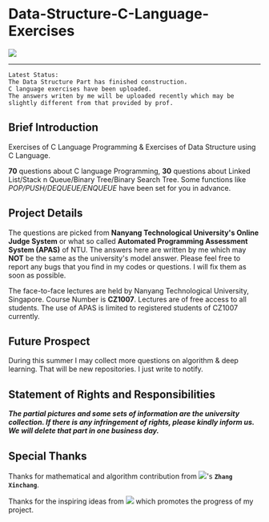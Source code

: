 # Data-Structure-C-Language-Exercises
![](https://upload.wikimedia.org/wikipedia/en/thumb/c/c6/Nanyang_Technological_University.svg/320px-Nanyang_Technological_University.svg.png)
***
    Latest Status: 
    The Data Structure Part has finished construction. 
    C language exercises have been uploaded. 
    The answers writen by me will be uploaded recently which may be slightly different from that provided by prof. 

Brief Introduction
----------
Exercises of C Language Programming & Exercises of Data Structure using C Language. 

**70** questions about C language Programming, **30** questions about Linked List/Stack n Queue/Binary Tree/Binary Search Tree. Some functions like *POP/PUSH/DEQUEUE/ENQUEUE* have been set for you in advance.

Project Details
----------
The questions are picked from **Nanyang Technological University's Online Judge System** or what so called **Automated Programming Assessment System (APAS)** of NTU. The answers here are written by me which may **NOT** be the same as the university's model answer. Please feel free to report any bugs that you find in my codes or questions. I will fix them as soon as possible.

The face-to-face lectures are held by Nanyang Technological University, Singapore. Course Number is **CZ1007**. Lectures are of free access to all students. The use of APAS is limited to registered students of CZ1007 currently.

Future Prospect
----------
During this summer I may collect more questions on algorithm & deep learning. That will be new repositories. I just write to notify.

Statement of Rights and Responsibilities
----------
***The partial pictures and some sets of information are the university collection. If there is any infringement of rights, please kindly inform us. We will delete that part in one business day.***

Special Thanks
----------
Thanks for mathematical and algorithm contribution from ![](https://github.com/peterljq/Data-Structure-C-Language-Exercises/blob/master/Resources%20for%20README/logo.png)'s **`Zhang Xinchang`**.

Thanks for the inspiring ideas from ![](https://github.com/peterljq/Data-Structure-C-Language-Exercises/blob/master/Resources%20for%20README/68747470733a2f2f7261772e6769746875622e636f6d2f7765696a69616e77656e2f534a54552d6c6f676f2d62616e6e65722f6d61737465722f534a54555f42414e4e45522f504e472f736a747562616e6e6572626c75652e706e67.png) which promotes the progress of my project.
